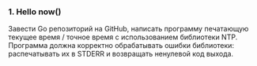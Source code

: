 ### 1. Hello now()

Завести Go репозиторий на GitHub, написать программу печатающую текущее время / точное время с использованием библиотеки
NTP.
Программа должна корректно обрабатывать ошибки библиотеки: распечатывать их в STDERR и возвращать ненулевой код выхода.

